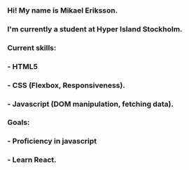 ### Hi! My name is Mikael Eriksson.

### I'm currently a student at Hyper Island Stockholm.

### Current skills: 

### - HTML5
### -  CSS (Flexbox, Responsiveness).
### - Javascript (DOM manipulation, fetching data).

### Goals: 
### - Proficiency in javascript 
### - Learn React.
